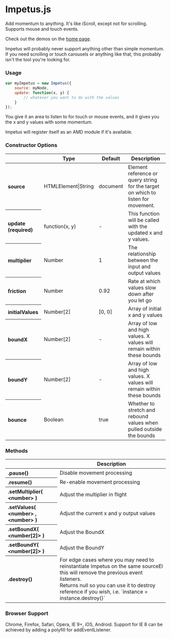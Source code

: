 Impetus.js
=========
Add momentum to anything. It's like iScroll, except not for scrolling. Supports mouse and touch events.

Check out the demos on the [home page](http://chrisbateman.github.io/impetus).

Impetus will probably never support anything other than simple momentum. If you need scrolling or touch carousels or anything like that, this probably isn't the tool you're looking for.


### Usage ###
```javascript
var myImpetus = new Impetus({
    source: myNode,
    update: function(x, y) {
        // whatever you want to do with the values
    }
});
```
You give it an area to listen to for touch or mouse events, and it gives you the x and y values with some momentum.

Impetus will register itself as an AMD module if it's available.


### Constructor Options ###
<table>
	<thead>
		<tr>
			<th></th>
			<th scope="col">Type</th>
			<th scope="col">Default</th>
			<th scope="col">Description</th>
		</tr>
	</thead>
	<tbody>
		<tr>
			<th scope="row" align="left">source</th>
			<td>HTMLElement|String</td>
			<td>document</td>
			<td>Element reference or query string for the target on which to listen for movement.</td>
		</tr>
		<tr>
			<th scope="row" align="left">update (required)</th>
			<td>function(x, y)</td>
			<td>-</td>
			<td>This function will be called with the updated x and y values.</td>
		</tr>
		<tr>
			<th scope="row" align="left">multiplier</th>
			<td>Number</td>
			<td>1</td>
			<td>The relationship between the input and output values</td>
		</tr>
		<tr>
			<th scope="row" align="left">friction</th>
			<td>Number</td>
			<td>0.92</td>
			<td>Rate at which values slow down after you let go</td>
		</tr>
		<tr>
			<th scope="row" align="left">initialValues</th>
			<td>Number[2]</td>
			<td>[0, 0]</td>
			<td>Array of initial x and y values</td>
		</tr>
		<tr>
			<th scope="row" align="left">boundX</th>
			<td>Number[2]</td>
			<td>-</td>
			<td>Array of low and high values. X values will remain within these bounds</td>
		</tr>
		<tr>
			<th scope="row" align="left">boundY</th>
			<td>Number[2]</td>
			<td>-</td>
			<td>Array of low and high values. X values will remain within these bounds</td>
		</tr>
		<tr>
			<th scope="row" align="left">bounce</th>
			<td>Boolean</td>
			<td>true</td>
			<td>Whether to stretch and rebound values when pulled outside the bounds</td>
		</tr>
	</tbody>
</table>


### Methods ###
<table>
	<thead>
		<tr>
			<th></th>
			<th scope="col">Description</th>
		</tr>
	</thead>
	<tbody>
		<tr>
			<th scope="row" align="left">.pause()</th>
			<td>Disable movement processing</td>
		</tr>
		<tr>
			<th scope="row" align="left">.resume()</th>
			<td>Re-enable movement processing</td>
		</tr>
		<tr>
			<th scope="row" align="left">.setMultiplier( &lt;number&gt; )</th>
			<td>Adjust the multiplier in flight</td>
		</tr>
		<tr>
			<th scope="row" align="left">.setValues( &lt;number&gt; , &lt;number&gt; )</th>
			<td>Adjust the current x and y output values</td>
		</tr>
		<tr>
			<th scope="row" align="left">.setBoundX( &lt;number[2]&gt; )</th>
			<td>Adjust the BoundX</td>
		</tr>
		<tr>
			<th scope="row" align="left">.setBoundY( &lt;number[2]&gt; )</th>
			<td>Adjust the BoundY</td>
		</tr>
		<tr>
			<th scope="row" align="left">.destroy()</th>
			<td>
				For edge cases where you may need to reinstantiate Impetus on the same sourceEl this will remove the previous event listeners.
				<br/>Returns null so you can use it to destroy reference if you wish, i.e. `instance = instance.destroy()`
			</td>
		</tr>
	</tbody>
</table>


### Browser Support ###
Chrome, Firefox, Safari, Opera, IE 9+, iOS, Android. Support for IE 8 can be achieved by adding a polyfill for addEventListener.

